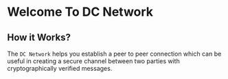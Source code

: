 # Welcome To DC Network


## How it Works?

The `DC Network` helps you establish a peer to peer connection which can be useful in creating a secure channel 
between two parties with cryptographically verified messages.


